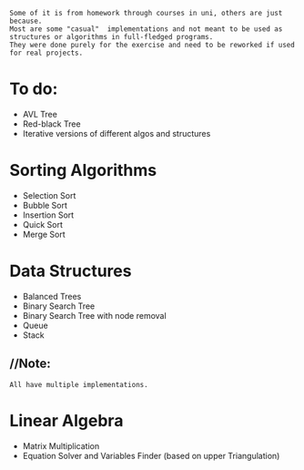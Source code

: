     Some of it is from homework through courses in uni, others are just because. 
    Most are some "casual"  implementations and not meant to be used as structures or algorithms in full-fledged programs.  
    They were done purely for the exercise and need to be reworked if used for real projects.

# To do:
- AVL Tree
- Red-black Tree
- Iterative versions of different algos and structures

# Sorting Algorithms
- Selection Sort
- Bubble Sort
- Insertion Sort
- Quick Sort
- Merge Sort

# Data Structures
- Balanced Trees
- Binary Search Tree
- Binary Search Tree with node removal
- Queue
- Stack
## //Note:
    All have multiple implementations.

# Linear Algebra
- Matrix Multiplication
- Equation Solver and Variables Finder (based on upper Triangulation)
